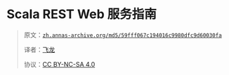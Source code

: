# Scala REST Web 服务指南

> 原文：[`zh.annas-archive.org/md5/59fff067c194016c9980dfc9d60030fa`](https://zh.annas-archive.org/md5/59fff067c194016c9980dfc9d60030fa)
> 
> 译者：[飞龙](https://github.com/wizardforcel)
> 
> 协议：[CC BY-NC-SA 4.0](http://creativecommons.org/licenses/by-nc-sa/4.0/)
